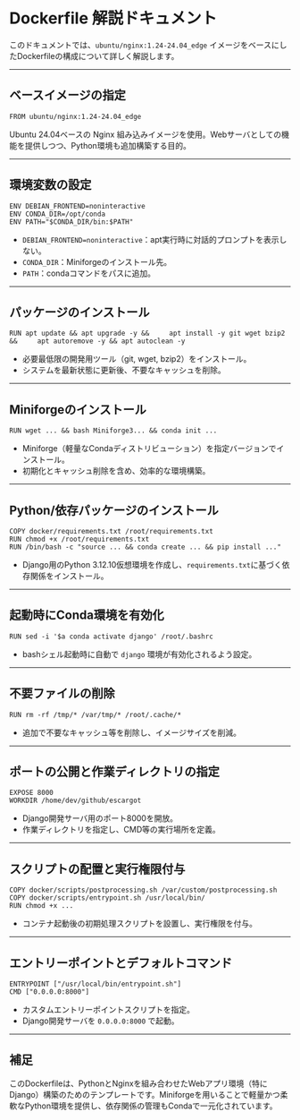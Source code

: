 # Dockerfile 解説ドキュメント

このドキュメントでは、`ubuntu/nginx:1.24-24.04_edge` イメージをベースにしたDockerfileの構成について詳しく解説します。

---

## ベースイメージの指定

```
FROM ubuntu/nginx:1.24-24.04_edge
```

Ubuntu 24.04ベースの Nginx 組み込みイメージを使用。Webサーバとしての機能を提供しつつ、Python環境も追加構築する目的。

---

## 環境変数の設定

```
ENV DEBIAN_FRONTEND=noninteractive
ENV CONDA_DIR=/opt/conda
ENV PATH="$CONDA_DIR/bin:$PATH"
```

- `DEBIAN_FRONTEND=noninteractive`：apt実行時に対話的プロンプトを表示しない。
- `CONDA_DIR`：Miniforgeのインストール先。
- `PATH`：condaコマンドをパスに追加。

---

## パッケージのインストール

```
RUN apt update && apt upgrade -y &&     apt install -y git wget bzip2 &&     apt autoremove -y && apt autoclean -y
```

- 必要最低限の開発用ツール（git, wget, bzip2）をインストール。
- システムを最新状態に更新後、不要なキャッシュを削除。

---

## Miniforgeのインストール

```
RUN wget ... && bash Miniforge3... && conda init ...
```

- Miniforge（軽量なCondaディストリビューション）を指定バージョンでインストール。
- 初期化とキャッシュ削除を含め、効率的な環境構築。

---

## Python/依存パッケージのインストール

```
COPY docker/requirements.txt /root/requirements.txt
RUN chmod +x /root/requirements.txt
RUN /bin/bash -c "source ... && conda create ... && pip install ..."
```

- Django用のPython 3.12.10仮想環境を作成し、`requirements.txt`に基づく依存関係をインストール。

---

## 起動時にConda環境を有効化

```
RUN sed -i '$a conda activate django' /root/.bashrc
```

- bashシェル起動時に自動で `django` 環境が有効化されるよう設定。

---

## 不要ファイルの削除

```
RUN rm -rf /tmp/* /var/tmp/* /root/.cache/*
```

- 追加で不要なキャッシュ等を削除し、イメージサイズを削減。

---

## ポートの公開と作業ディレクトリの指定

```
EXPOSE 8000
WORKDIR /home/dev/github/escargot
```

- Django開発サーバ用のポート8000を開放。
- 作業ディレクトリを指定し、CMD等の実行場所を定義。

---

## スクリプトの配置と実行権限付与

```
COPY docker/scripts/postprocessing.sh /var/custom/postprocessing.sh
COPY docker/scripts/entrypoint.sh /usr/local/bin/
RUN chmod +x ...
```

- コンテナ起動後の初期処理スクリプトを設置し、実行権限を付与。

---

## エントリーポイントとデフォルトコマンド

```
ENTRYPOINT ["/usr/local/bin/entrypoint.sh"]
CMD ["0.0.0.0:8000"]
```

- カスタムエントリーポイントスクリプトを指定。
- Django開発サーバを `0.0.0.0:8000` で起動。

---

## 補足

このDockerfileは、PythonとNginxを組み合わせたWebアプリ環境（特にDjango）構築のためのテンプレートです。Miniforgeを用いることで軽量かつ柔軟なPython環境を提供し、依存関係の管理もCondaで一元化されています。